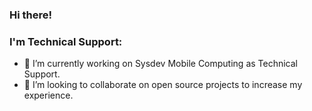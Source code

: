 ### Hi there!

### I'm Technical Support:

- 🔭 I’m currently working on Sysdev Mobile Computing as Technical Support.
- 👯 I’m looking to collaborate on open source projects to increase my experience.

